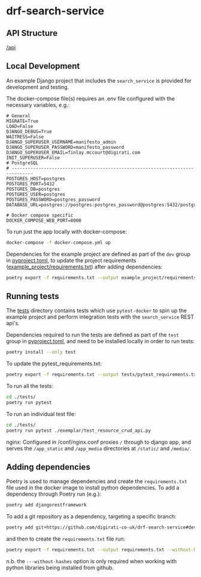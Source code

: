 # drf-search-service

## API Structure

[/api](http://localhost:8000/api/)

## Local Development

An example Django project that includes the `search_service` is provided for development and testing. 

The docker-compose file(s) requires an .env file configured with the necessary variables, e.g.:

```.env
# General
MIGRATE=True
LOAD=False
DJANGO_DEBUG=True
WAITRESS=False
DJANGO_SUPERUSER_USERNAME=manifesto_admin
DJANGO_SUPERUSER_PASSWORD=manifesto_password
DJANGO_SUPERUSER_EMAIL=finlay.mccourt@digirati.com
INIT_SUPERUSER=False
# PostgreSQL
# ------------------------------------------------------------------------------
POSTGRES_HOST=postgres
POSTGRES_PORT=5432
POSTGRES_DB=postgres
POSTGRES_USER=postgres 
POSTGRES_PASSWORD=postgres_password
DATABASE_URL=postgres://postgres:postgres_password@postgres:5432/postgres

# Docker compose specific
DOCKER_COMPOSE_WEB_PORT=8000
```

To run just the app locally with docker-compose: 
```bash
docker-compose -f docker-compose.yml up
```

Dependencies for the example project are defined as part of the `dev` group in [pyproject.toml](pyproject.toml), to update the project requirements ([example_project/requirements.txt](example_project/requirements.txt)) after adding dependencies: 
```bash 
poetry export -f requirements.txt --output example_project/requirements.txt --without-hashes --with dev
``` 

## Running tests

The [tests](tests) directory contains tests which use `pytest-docker` to spin up the example project and perform integration tests with the `search_service` REST api's.

Dependencies required to run the tests are defined as part of the `test` group in [pyproject.toml](pyproject.toml), and need to be installed locally in order to run tests: 
```bash 
poetry install --only test
```

To update the pytest_requirements.txt: 
```bash 
poetry export -f requirements.txt --output tests/pytest_requirements.txt --only test
```
To run all the tests: 
```bash
cd ./tests/
poetry run pytest
```
To run an individual test file: 
```bash
cd ./tests/
poetry run pytest ./exemplar/test_resource_crud_api.py
```

nginx: 
Configured in /conf/nginx.conf
proxies `/` through to django app, and serves the `/app_static` and `/app_media` directories at `/static/` and `/media/`.

## Adding dependencies 

Poetry is used to manage dependencies and create the `requirements.txt` file used in the docker image to install python dependencies. To add a dependency through Poetry run (e.g.): 
```bash
poetry add djangorestframework
```
To add a git repository as a dependency, targeting a specific branch: 
```bash
poetry add git+https://github.com/digirati-co-uk/drf-search-service#develop
```
and then to create the `requirements.txt` file run: 
```bash
poetry export -f requirements.txt --output requirements.txt --without-hashes 
```
n.b. the `---without-hashes` option is only required when working with python libraries being installed from github. 


